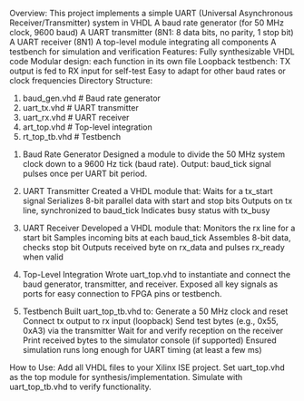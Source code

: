 Overview:
This project implements a simple UART (Universal Asynchronous Receiver/Transmitter) system in VHDL
A baud rate generator (for 50 MHz clock, 9600 baud)
A UART transmitter (8N1: 8 data bits, no parity, 1 stop bit)
A UART receiver (8N1)
A top-level module integrating all components
A testbench for simulation and verification
Features:
Fully synthesizable VHDL code
Modular design: each function in its own file
Loopback testbench: TX output is fed to RX input for self-test
Easy to adapt for other baud rates or clock frequencies
Directory Structure:
1) baud_gen.vhd      # Baud rate generator
2)  uart_tx.vhd       # UART transmitter
3)  uart_rx.vhd       # UART receiver
4)   art_top.vhd      # Top-level integration
5)   rt_top_tb.vhd   # Testbench

1. Baud Rate Generator
Designed a module to divide the 50 MHz system clock down to a 9600 Hz tick (baud rate).
Output: baud_tick signal pulses once per UART bit period.
2. UART Transmitter
Created a VHDL module that:
Waits for a tx_start signal
Serializes 8-bit parallel data with start and stop bits
Outputs on tx line, synchronized to baud_tick
Indicates busy status with tx_busy

3. UART Receiver
Developed a VHDL module that:
Monitors the rx line for a start bit
Samples incoming bits at each baud_tick
Assembles 8-bit data, checks stop bit
Outputs received byte on rx_data and pulses rx_ready when valid

4. Top-Level Integration
Wrote uart_top.vhd to instantiate and connect the baud generator, transmitter, and receiver.
Exposed all key signals as ports for easy connection to FPGA pins or testbench.

5. Testbench
Built uart_top_tb.vhd to:
Generate a 50 MHz clock and reset
Connect tx output to rx input (loopback)
Send test bytes (e.g., 0x55, 0xA3) via the transmitter
Wait for and verify reception on the receiver
Print received bytes to the simulator console (if supported)
Ensured simulation runs long enough for UART timing (at least a few ms)

How to Use:
Add all VHDL files to your Xilinx ISE project.
Set uart_top.vhd as the top module for synthesis/implementation.
Simulate with uart_top_tb.vhd to verify functionality.

